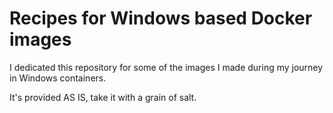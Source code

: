 # Recipes for Windows based Docker images
I dedicated this repository for some of the images I made during my journey in Windows containers.

It's provided AS IS, take it with a grain of salt.

